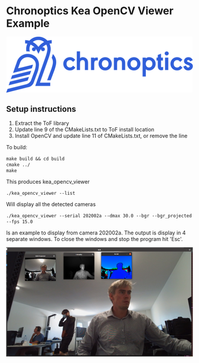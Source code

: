 # Chronoptics Kea OpenCV Viewer Example 
![Scheme](doc/chronoptics.png)


## Setup instructions

1. Extract the ToF library 
2. Update line 9 of the CMakeLists.txt to ToF install location   
3. Install OpenCV and update line 11 of CMakeLists.txt, or remove the line


To build:

    make build && cd build 
    cmake ../
    make 

This produces kea_opencv_viewer 

    ./kea_opencv_viewer --list 

Will display all the detected cameras 

    ./kea_opencv_viewer --serial 202002a --dmax 30.0 --bgr --bgr_projected --fps 15.0

Is an example to display from camera 202002a. The output is display in 4 separate windows. To close the windows and stop the program hit 'Esc'. 

![Scheme](doc/output.png)

